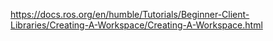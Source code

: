 https://docs.ros.org/en/humble/Tutorials/Beginner-Client-Libraries/Creating-A-Workspace/Creating-A-Workspace.html

